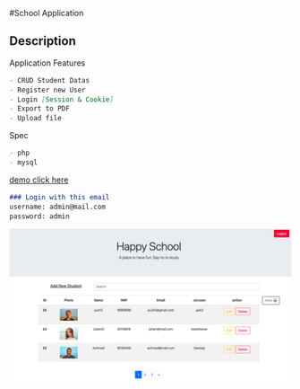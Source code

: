 #School Application

## Description
Application Features
```markdown
- CRUD Student Datas
- Register new User
- Login [Session & Cookie]
- Export to PDF
- Upload file
```

Spec
```markdown
- php
- mysql
```

[demo click here](arnoldtherigan.42web.io)

```markdown
### Login with this email
username: admin@mail.com
password: admin
```

![demothumbnail](thumbnail.png)